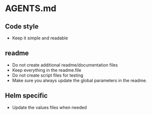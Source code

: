 # AGENTS.md

## Code style
- Keep it simple and readable

## readme
- Do not create additional readme/documentation files
- Keep everything in the readme.file
- Do not create script files for testing
- Make sure you always update the global parameters in the readme.

## Helm specific
- Update the values files when needed
